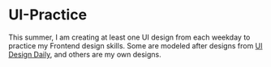 # UI-Practice

This summer, I am creating at least one UI design from each weekday to practice my Frontend design skills. Some are modeled after designs from [UI Design Daily](uidesigndaily.com), and others are my own designs. 
